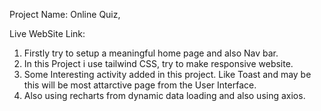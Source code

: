 Project Name: Online Quiz,

Live WebSite Link:

1. Firstly try to setup a meaningful home page and also Nav bar.
2. In this Project i use tailwind CSS, try to make responsive website.
3. Some Interesting activity added in this project. Like Toast and may be this will be most attarctive page from the User Interface.
4. Also using recharts from dynamic data loading and also using axios.
